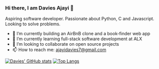 ### Hi there, I am Davies Ajayi 👋

Aspiring software developer. Passionate about Python, C and Javascript. Looking to solve problems. 
- 🔭 I’m currently building an AirBnB clone and a book-finder web app
- 🌱 I’m currently learning full-stack software development at ALX
- 👯 I’m looking to collaborate on open source projects
- 📫 How to reach me: ajayidavies7@gmail.com

[![Davies' GitHub stats](https://github-readme-stats.vercel.app/api?username=Davies70&show_icons=true&theme=radical)](https://github.com/Davies70/github-readme-stats)
[![Top Langs](https://github-readme-stats.vercel.app/api/top-langs/?username=Davies70)](https://github.com/Davies70/github-readme-stats)

